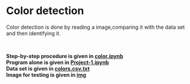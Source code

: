 # Color detection

Color detection is done by reading a image,comparing it with  the data set and then identifying it.
<br/>


<br/>

 **Step-by-step procedure is given in [color.ipynb ](https://github.com/nivedha02/Color-detection/blob/main/color.ipynb)** <br />
 **Program alone is given in [Project-1.ipynb ](https://github.com/nivedha02/Color-detection/blob/main/Project-1.ipynb)** <br/>
 **Data set is given in  [colors.csv.txt ](https://github.com/nivedha02/Color-detection/blob/main/colors.csv.txt)** <br/>
 **Image for testing is given in [img](https://github.com/nivedha02/Desktop/blob/master/spark/color%20detection/img/with%20boat.jpg)**<br/>
